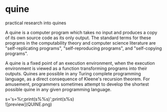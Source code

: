 # quine
practical research into quines


A quine is a computer program which takes no input and produces a copy of its own source code as its only output. The standard terms for these programs in the computability theory and computer science literature are "self-replicating programs", "self-reproducing programs", and "self-copying programs".

A quine is a fixed point of an execution environment, when the execution environment is viewed as a function transforming programs into their outputs. Quines are possible in any Turing complete programming language, as a direct consequence of Kleene's recursion theorem. For amusement, programmers sometimes attempt to develop the shortest possible quine in any given programming language. 

<div class="text-purple"> 
   s='s=%r;print(s%%s)';print(s%s)
   </div>
![preview](QUINE.png) 
